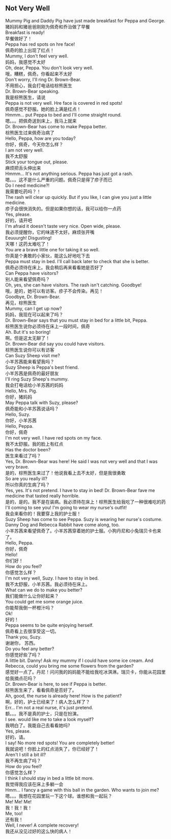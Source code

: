 ## Not Very Well

Mummy Pig and Daddy Pig have just made breakfast for Peppa and George.\
猪妈妈和猪爸爸刚刚为佩奇和乔治做了早餐\
Breakfast is ready!\
早餐做好了！\
Peppa has red spots on hre face!\
佩奇的脸上出现了红点！\
Mummy, I don't feel very well.\
妈妈，我感觉不太好\
Oh, dear, Peppa. You don't look very well.\
哦，糟糕，佩奇。你看起来不太好\
Don't worry, I'll ring Dr. Brown-Bear.\
不用担心，我会打电话给棕熊医生\
Dr. Brown-Bear speaking.\
我是棕熊医生，请说\
Peppa is not very well. Hre face is covered in red spots!\
佩奇感觉不舒服。她的脸上满是红点！\
Hmmm... put Peppa to bed and I'll come straight round.\
嗯。。。把佩奇送到床上，我马上就来\
Dr. Brown-Bear has come to make Peppa better.\
棕熊医生过来佩奇治病了\
Hello, Peppa, how are you today?\
你好，佩奇，今天你怎么样？\
I am not very well.\
我不太舒服\
Stick your tongue out, please.\
麻烦把舌头伸出来\
Hmmm... It's not anything serious. Peppa has just got a rash.\
嗯。。。这不是什么严重的问题。佩奇只是得了疹子而已\
Do I need medicine?!\
我需要吃药吗？！\
The rash will clear up quickly. But if you like, I can give you just a little medicine.\
疹子会很快消失的。但是如果你想的话，我可以给你一点药\
Yes, please.\
好的，请开吧\
I'm afraid it doesn't taste very nice. Open wide, please.\
我必须提醒你，它的味道不太好。麻烦张开嘴\
Eeuuurgh! Disgusting!\
天哪！这药太难吃了！\
You are a brave little one for taking it so well.\
你真是个勇敢的小家伙，能这么好地吃下去\
Peppa must stay in bed. I'll call back later to check that she is better.\
佩奇必须待在床上。我会稍后再来看看她是否好了\
Can Peppa have visitors?\
别人能来看望佩奇吗？\
Oh, yes, she can have visitors. The rash isn't catching. Goodbye!\
哦，是的，她可以有访客。疹子不会传染。再见！\
Goodbye, Dr. Brown-Bear.\
再见，棕熊医生\
Mummy, can I get up now?\
妈妈，我现在可以起来了吗？\
Dr. Brown-Bear says that you must stay in bed for a little bit, Peppa.\
棕熊医生说你必须待在床上一段时间，佩奇\
Ah. But it's so boring!\
啊。但是这太无聊了！\
Dr. Brown-Bear did say you could have visitors.\
棕熊医生说你可以有访客\
Can Suzy Sheep visit me?\
小羊苏茜能来看望我吗？\
Suzy Sheep is Peppa's best friend.\
小羊苏茜是佩奇的最好朋友\
I'll ring Suzy Sheep's mummy.\
我会打电话给小羊苏茜的妈妈\
Hello, Mrs. Pig.\
你好，猪妈妈\
May Peppa talk with Suzy, please?\
佩奇能和小羊苏茜说话吗？\
Hello, Suzy.\
你好，小羊苏茜\
Hello, Peppa.\
你好，佩奇\
I'm not very well. I have red spots on my face.\
我不太舒服。我的脸上有红点\
Has the doctor been?\
医生来看过了吗？\
Yes, Dr. Brown-Bear was here! He said I was not very well and that I was very brave.\
是的，棕熊医生来过了！他说我看上去不太好，但是我很勇敢\
So are you really ill?\
所以你真的生病了吗？\
Yes, yes. It's not pretend. I have to stay in bed! Dr. Brown-Bear fave me medicine that tasted really horrible.\
是的，是的。我不是在装病。我必须待在床上！棕熊医生给我吃了一种很难吃的药\
I'll coming to see you! I'm going to wear my nurse's outfit!\
我会来看你的！我要穿上我的护士服！\
Suzy Sheep has come to see Peppa. Suzy is wearing her nurse's costume. Danny Dog and Rebecca Rabbit have come along, too.\
小羊苏茜来看望佩奇了。小羊苏茜穿着她的护士服。小狗丹尼和小兔瑞贝卡也来了。\
Hello, Peppa.\
你好，佩奇\
Hello!\
你们好！\
How do you feel?\
你感觉怎么样？\
I'm not very well, Suzy. I have to stay in bed.\
我不太舒服，小羊苏茜。我必须待在床上。\
What can we do to make you better?\
我们能做什么让你好起来？\
You could get me some orange juice.\
你能帮我倒一杯橙汁吗？\
Ok!\
好的！\
Peppa seems to be quite enjoying herself.\
佩奇看上去很享受这一切。\
Thank you, Suzy.\
谢谢你， 苏西。\
Do you feel any better?\
你感觉好些了吗？\
A little bit. Danny! Ask my mummy if I could have some ice cream. And Rebecca, could you bring me some flowers from the garden?\
感觉好一点了。丹尼！问问我的妈妈能不能给我吃冰淇淋。瑞贝卡，你能从花园里给我摘点花吗？\
Dr. Brown-Bear is here, to see if Peppa is better.\
棕熊医生来了，看看佩奇是否好了。\
Ah, good, the nurse is already here! How is the patient?\
啊，好的，护士已经来了！病人怎么样了？\
Err... I'm not a real nurse, it's just pretend.\
额。。。我不是真的护士，只是在扮演。\
I see. would like me to take a look myself?\
我明白了。我能自己去看看她吗?\
Yes, please.\
好的，请。\
I say! No more red spots! You are completely better!\
我就说吧！你脸上的红点消失了，你已经好了！\
Aren't I still a bit ill?\
我不再生病了吗？\
How do you feel?\
你感觉怎么样？\
I think I should stay in bed a little bit more.\
我觉得我应该在床上多躺一会\
Hmm... I fancy a game with this ball in the garden. Who wants to join me?\
嗯。。。我想在花园里玩一下这个球。谁想和我一起玩？\
Me! Me! Me!\
我！我！我！\
Me, too!\
还有我！\
Well, I never! A complete recovery!\
我还从没见过好的这么快的病人！